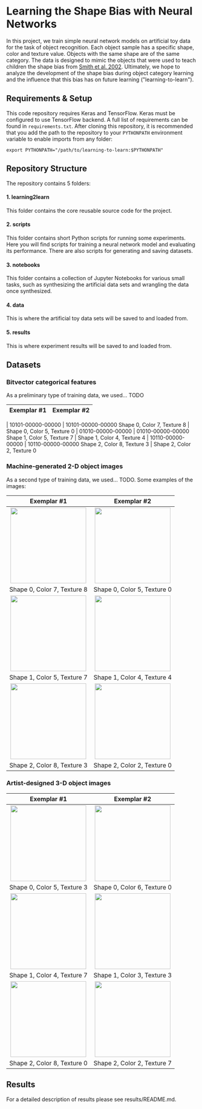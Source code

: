 # Learning the Shape Bias with Neural Networks

In this project, we train simple neural network models on artificial toy data for the task
of object recognition. Each object sample has a specific shape, color and texture
value. Objects with the same shape are of the same category. The data is
designed to mimic the objects that were used to teach children the shape bias
from [Smith et al. 2002](https://www.ncbi.nlm.nih.gov/pubmed/11892773). Ultimately,
we hope to analyze the development of the shape bias during object category
learning and the influence that this bias has on future learning ("learning-to-learn").

## Requirements & Setup
This code repository requires Keras and TensorFlow. Keras must be
configured to use TensorFlow backend. A full list of requirements can be found
in `requirements.txt`. After cloning this repository, it is recommended that
you add the path to the repository to your `PYTHONPATH` environment variable
to enable imports from any folder:

    export PYTHONPATH="/path/to/learning-to-learn:$PYTHONPATH"


## Repository Structure
The repository contains 5 folders:

#### 1. learning2learn
This folder contains the core reusable source code for the project.

#### 2. scripts
This folder contains short Python scripts for running some experiments. Here
you will find scripts for training a neural network model and evaluating its
performance. There are also scripts for generating and saving datasets.

#### 3. notebooks
This folder contains a collection of Jupyter Notebooks for various small tasks,
such as synthesizing the artificial data sets and wrangling the data once
synthesized.

#### 4. data
This is where the artificial toy data sets will be saved to and loaded from.

#### 5. results
This is where experiment results will be saved to and loaded from.

## Datasets

### Bitvector categorical features

As a preliminary type of training data, we used... TODO

Exemplar #1                |  Exemplar #2
:-------------------------:|:-------------------------:
 |
10101-00000-00000 | 10101-00000-00000
Shape 0, Color 7, Texture 8 | Shape 0, Color 5, Texture 0
 |
01010-00000-00000 | 01010-00000-00000
Shape 1, Color 5, Texture 7 | Shape 1, Color 4, Texture 4
 |
10110-00000-00000 | 10110-00000-00000
Shape 2, Color 8, Texture 3 | Shape 2, Color 2, Texture 0


### Machine-generated 2-D object images

As a second type of training data, we used... TODO. Some examples of the images:

Exemplar #1                |  Exemplar #2
:-------------------------:|:-------------------------:
<img src="https://github.com/rfeinman/toy-neuralnet/blob/master/data/images_generated/img0000.png" width="200" height="200"> | <img src="https://github.com/rfeinman/toy-neuralnet/blob/master/data/images_generated/img0001.png" width="200" height="200">
Shape 0, Color 7, Texture 8 | Shape 0, Color 5, Texture 0
<img src="https://github.com/rfeinman/toy-neuralnet/blob/master/data/images_generated/img0002.png" width="200" height="200"> | <img src="https://github.com/rfeinman/toy-neuralnet/blob/master/data/images_generated/img0003.png" width="200" height="200">
Shape 1, Color 5, Texture 7 | Shape 1, Color 4, Texture 4
<img src="https://github.com/rfeinman/toy-neuralnet/blob/master/data/images_generated/img0004.png" width="200" height="200"> | <img src="https://github.com/rfeinman/toy-neuralnet/blob/master/data/images_generated/img0005.png" width="200" height="200">
Shape 2, Color 8, Texture 3 | Shape 2, Color 2, Texture 0


### Artist-designed 3-D object images

Exemplar #1                |  Exemplar #2
:-------------------------:|:-------------------------:
<img src="https://github.com/rfeinman/toy-neuralnet/blob/master/data/images_artist/fake1_carpet_red.jpg" width="200" height="200"> | <img src="https://github.com/rfeinman/toy-neuralnet/blob/master/data/images_artist/fake1_sponge_yellow.jpg" width="200" height="200">
Shape 0, Color 5, Texture 3 | Shape 0, Color 6, Texture 0
<img src="https://github.com/rfeinman/toy-neuralnet/blob/master/data/images_artist/fake5_wood_pink.jpg" width="200" height="200"> | <img src="https://github.com/rfeinman/toy-neuralnet/blob/master/data/images_artist/fake5_carpet_purple.jpg" width="200" height="200">
Shape 1, Color 4, Texture 7 | Shape 1, Color 3, Texture 3
<img src="https://github.com/rfeinman/toy-neuralnet/blob/master/data/images_artist/fake4_sponge_orange.jpg" width="200" height="200"> | <img src="https://github.com/rfeinman/toy-neuralnet/blob/master/data/images_artist/fake4_wood_green.jpg" width="200" height="200">
Shape 2, Color 8, Texture 0 | Shape 2, Color 2, Texture 7

## Results
For a detailed description of results please see results/README.md.
